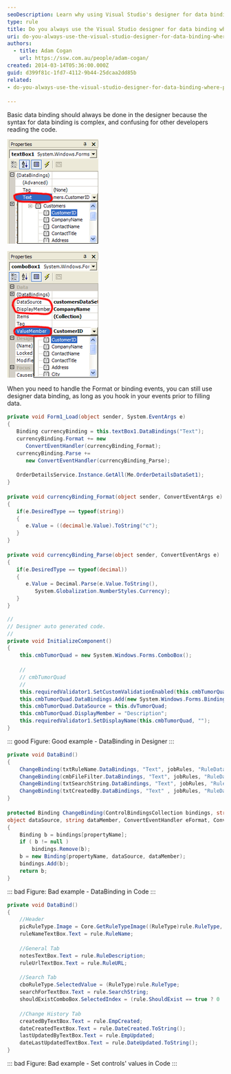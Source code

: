 ```yaml
---
seoDescription: Learn why using Visual Studio's designer for data binding simplifies complex syntax and enhances code readability
type: rule
title: Do you always use the Visual Studio designer for data binding where possible?
uri: do-you-always-use-the-visual-studio-designer-for-data-binding-where-possible
authors:
  - title: Adam Cogan
    url: https://ssw.com.au/people/adam-cogan/
created: 2014-03-14T05:36:00.000Z
guid: d399f81c-1fd7-4112-9b44-25dcaa2dd85b
related:
- do-you-always-use-the-visual-studio-designer-for-data-binding-where-possible

---
```

Basic data binding should always be done in the designer because the syntax for data binding is complex, and confusing for other developers reading the code.

<!--endintro-->

![Figure: Simple data binding (binding to a single property) in the designer](simpledatabindingdesigner.gif)

![Figure: Complex data binding (binding to a list) in the designer](complexdatabindingdesigner.gif)

When you need to handle the Format or binding events, you can still use designer data binding, as long as you hook in your events prior to filling data.

```cs
private void Form1_Load(object sender, System.EventArgs e)
{
   Binding currencyBinding = this.textBox1.DataBindings("Text");
   currencyBinding.Format += new 
      ConvertEventHandler(currencyBinding_Format);
   currencyBinding.Parse +=
      new ConvertEventHandler(currencyBinding_Parse);

   OrderDetailsService.Instance.GetAll(Me.OrderDetailsDataSet1);	
}

private void currencyBinding_Format(object sender, ConvertEventArgs e)
{
   if(e.DesiredType == typeof(string))
   {
      e.Value = ((decimal)e.Value).ToString("c");
   }
}

private void currencyBinding_Parse(object sender, ConvertEventArgs e)
{
   if(e.DesiredType == typeof(decimal))
   {
      e.Value = Decimal.Parse(e.Value.ToString(),
         System.Globalization.NumberStyles.Currency);
   }
}
```

```cs
//
// Designer auto generated code.
//
private void InitializeComponent()
{
    this.cmbTumorQuad = new System.Windows.Forms.ComboBox();
		
    //
    // cmbTumorQuad
    //
    this.requiredValidator1.SetCustomValidationEnabled(this.cmbTumorQuad, true);
    this.cmbTumorQuad.DataBindings.Add(new System.Windows.Forms.Binding("SelectedValue", this.dvOccMain, "TumorQuadrant"));
    this.cmbTumorQuad.DataSource = this.dvTumorQuad;
    this.cmbTumorQuad.DisplayMember = "Description";
    this.requiredValidator1.SetDisplayName(this.cmbTumorQuad, "");
}
```
::: good
Figure: Good example - DataBinding in Designer
:::

```cs
private void DataBind()
{
    ChangeBinding(txtRuleName.DataBindings,	"Text", jobRules, "RuleData.RuleName");
    ChangeBinding(cmbFileFilter.DataBindings, "Text", jobRules, "RuleData.FileFilter");
    ChangeBinding(txtSearchString.DataBindings, "Text", jobRules, "RuleData.SearchString");
    ChangeBinding(txtCreatedBy.DataBindings, "Text" , jobRules, "RuleData.EmpCreated");
}
	
protected Binding ChangeBinding(ControlBindingsCollection bindings, string propertyName, 
object dataSource, string dataMember, ConvertEventHandler eFormat, ConvertEventHandler eParse) 
{
    Binding b = bindings[propertyName];
    if ( b != null )
        bindings.Remove(b);
    b = new Binding(propertyName, dataSource, dataMember);
    bindings.Add(b);
    return b;
}
```
::: bad
Figure: Bad example - DataBinding in Code
:::

```cs
private void DataBind()
{
    //Header
    picRuleType.Image = Core.GetRuleTypeImage((RuleType)rule.RuleType, 48);
    ruleNameTextBox.Text = rule.RuleName;

    //General Tab
    notesTextBox.Text = rule.RuleDescription;
    ruleUrlTextBox.Text = rule.RuleURL;

    //Search Tab
    cboRuleType.SelectedValue = (RuleType)rule.RuleType;
    searchForTextBox.Text = rule.SearchString;
    shouldExistComboBox.SelectedIndex = (rule.ShouldExist == true ? 0 : 1);

    //Change History Tab
    createdByTextBox.Text = rule.EmpCreated;
    dateCreatedTextBox.Text = rule.DateCreated.ToString();
    lastUpdatedByTextBox.Text = rule.EmpUpdated;
    dateLastUpdatedTextBox.Text = rule.DateUpdated.ToString();
}
```
::: bad
Figure: Bad example - Set controls' values in Code
:::

